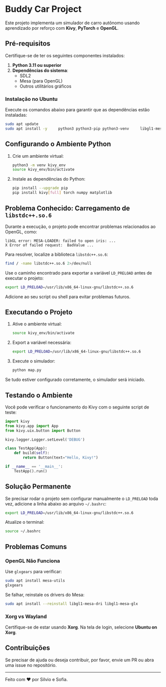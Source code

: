 # Buddy Car Project

Este projeto implementa um simulador de carro autônomo usando aprendizado por reforço com **Kivy**, **PyTorch** e **OpenGL**.

## Pré-requisitos

Certifique-se de ter os seguintes componentes instalados:

1. **Python 3.11 ou superior**
2. **Dependências do sistema**:
   - SDL2
   - Mesa (para OpenGL)
   - Outros utilitários gráficos

### Instalação no Ubuntu

Execute os comandos abaixo para garantir que as dependências estão instaladas:

```bash
sudo apt update
sudo apt install -y     python3 python3-pip python3-venv     libgl1-mesa-dri libgl1-mesa-glx mesa-utils     libsdl2-2.0-0 libsdl2-dev     libglew2.2 libglew-dev     libegl1-mesa-dev
```

## Configurando o Ambiente Python

1. Crie um ambiente virtual:
   ```bash
   python3 -m venv kivy_env
   source kivy_env/bin/activate
   ```

2. Instale as dependências do Python:
   ```bash
   pip install --upgrade pip
   pip install kivy[full] torch numpy matplotlib
   ```

## Problema Conhecido: Carregamento de `libstdc++.so.6`

Durante a execução, o projeto pode encontrar problemas relacionados ao OpenGL, como:

```
libGL error: MESA-LOADER: failed to open iris: ...
X Error of failed request:  BadValue ...
```

Para resolver, localize a biblioteca `libstdc++.so.6`:

```bash
find / -name libstdc++.so.6 2>/dev/null
```

Use o caminho encontrado para exportar a variável `LD_PRELOAD` antes de executar o projeto:

```bash
export LD_PRELOAD=/usr/lib/x86_64-linux-gnu/libstdc++.so.6
```

Adicione ao seu script ou shell para evitar problemas futuros.

## Executando o Projeto

1. Ative o ambiente virtual:
   ```bash
   source kivy_env/bin/activate
   ```

2. Export a variável necessária:
   ```bash
   export LD_PRELOAD=/usr/lib/x86_64-linux-gnu/libstdc++.so.6
   ```

3. Execute o simulador:
   ```bash
   python map.py
   ```

Se tudo estiver configurado corretamente, o simulador será iniciado.

## Testando o Ambiente

Você pode verificar o funcionamento do Kivy com o seguinte script de teste:

```python
import kivy
from kivy.app import App
from kivy.uix.button import Button

kivy.logger.Logger.setLevel('DEBUG')

class TestApp(App):
    def build(self):
        return Button(text="Hello, Kivy!")

if __name__ == '__main__':
    TestApp().run()
```

## Solução Permanente

Se precisar rodar o projeto sem configurar manualmente o `LD_PRELOAD` toda vez, adicione a linha abaixo ao arquivo `~/.bashrc`:

```bash
export LD_PRELOAD=/usr/lib/x86_64-linux-gnu/libstdc++.so.6
```

Atualize o terminal:
```bash
source ~/.bashrc
```

## Problemas Comuns

### OpenGL Não Funciona
Use `glxgears` para verificar:
```bash
sudo apt install mesa-utils
glxgears
```

Se falhar, reinstale os drivers do Mesa:
```bash
sudo apt install --reinstall libgl1-mesa-dri libgl1-mesa-glx
```

### Xorg vs Wayland
Certifique-se de estar usando **Xorg**. Na tela de login, selecione **Ubuntu on Xorg**.

## Contribuições

Se precisar de ajuda ou deseja contribuir, por favor, envie um PR ou abra uma issue no repositório.

---

Feito com ❤️ por Silvio e Sofia.